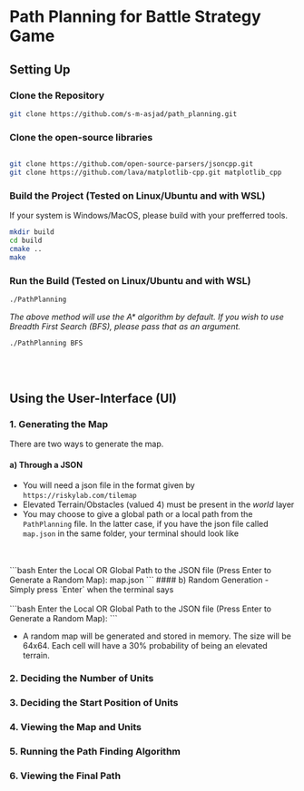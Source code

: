 # Path Planning for Battle Strategy Game

## Setting Up

### Clone the Repository
```bash
git clone https://github.com/s-m-asjad/path_planning.git
```

### Clone the open-source libraries
```bash

git clone https://github.com/open-source-parsers/jsoncpp.git
git clone https://github.com/lava/matplotlib-cpp.git matplotlib_cpp
```

### Build the Project (Tested on Linux/Ubuntu and with WSL)
If your system is Windows/MacOS, please build with your prefferred tools. 
```bash
mkdir build
cd build
cmake ..
make
```

### Run the Build (Tested on Linux/Ubuntu and with WSL)
```bash
./PathPlanning
```
*The above method will use the A\* algorithm by default. If you wish to use Breadth First Search (BFS), please pass that as an argument.*
```bash
./PathPlanning BFS
```

<br/>
<br/>

## Using the User-Interface (UI)
### 1. Generating the Map
There are two ways to generate the map.
#### a) Through a JSON
- You will need a json file in the format given by `https://riskylab.com/tilemap`
- Elevated Terrain/Obstacles (valued 4) must be present in the *world* layer
- You may choose to give a global path or a local path from the `PathPlanning` file. In the latter case, if you have the json file called `map.json` in the same folder, your terminal should look like 
<br/>
<br/>
    ```bash
    Enter the Local OR Global Path to the JSON file (Press Enter to Generate a Random Map): map.json
    ```
#### b) Random Generation
- Simply press `Enter` when the terminal says
<br/>
<br/>
    ```bash
    Enter the Local OR Global Path to the JSON file (Press Enter to Generate a Random Map):
    ```
<br/>

- A random map will be generated and stored in memory. The size will be 64x64. Each cell will have a 30% probability of being an elevated terrain. 

### 2. Deciding the Number of Units

### 3. Deciding the Start Position of Units

### 4. Viewing the Map and Units

### 5. Running the Path Finding Algorithm

### 6. Viewing the Final Path